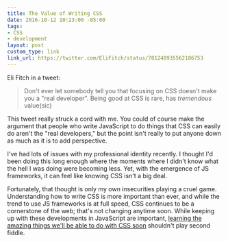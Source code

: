 ```yaml
---
title: The Value of Writing CSS
date: 2016-10-12 10:23:00 -05:00
tags:
- CSS
- development
layout: post
custom_type: link
link_url: https://twitter.com/EliFitch/status/781248935562186753
---
```


Eli Fitch in a tweet:

> Don't ever let somebody tell you that focusing on CSS doesn't make you a "real developer". Being good at CSS is rare, has *tremendous* value(sic)

This tweet really struck a cord with me. You could of course make the argument that people who write JavaScript to do things that CSS can easily do aren't the "real developers," but the point isn't really to put anyone down as much as it is to add perspective.

I've had lots of issues with my professional identity recently. I thought I'd been doing this long enough where the moments where I didn't know what the hell I was doing were becoming less. Yet, with the emergence of JS frameworks, it can feel like knowing CSS isn't a big deal.

Fortunately, that thought is only my own insecurities playing a cruel game. Understanding how to write CSS is more important than ever, and while the trend to use JS frameworks is at full speed, CSS continues to be a cornerstone of the web; that's not changing anytime soon. While keeping up with these developments in JavaScript are important, [learning the amazing things we'll be able to do with CSS soon](https://abookapart.com/products/get-ready-for-css-grid-layout) shouldn't play second fiddle.
